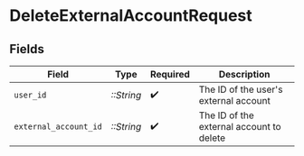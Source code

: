 # DeleteExternalAccountRequest


## Fields

| Field                                    | Type                                     | Required                                 | Description                              |
| ---------------------------------------- | ---------------------------------------- | ---------------------------------------- | ---------------------------------------- |
| `user_id`                                | *::String*                               | :heavy_check_mark:                       | The ID of the user's external account    |
| `external_account_id`                    | *::String*                               | :heavy_check_mark:                       | The ID of the external account to delete |